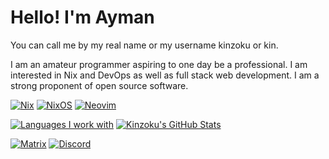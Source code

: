 # Hello! I'm Ayman
You can call me by my real name or my username kinzoku or kin.

I am an amateur programmer aspiring to one day be a professional. I am interested in Nix and DevOps as well as full stack web development. I am a strong proponent of open source software.

[![Nix](https://img.shields.io/badge/NIX-5277C3.svg?style=for-the-badge&logo=NixOS&logoColor=white)](https://builtwithnix.org/)
[![NixOS](https://img.shields.io/badge/NixOS-5277C3?style=for-the-badge&logo=nixos&logoColor=white)](https://nixos.org/)
[![Neovim](https://img.shields.io/badge/NeoVim-%2357A143.svg?&style=for-the-badge&logo=neovim&logoColor=white)](https://github.com/neovim/neovim)

[![Languages I work with](https://github-readme-stats.vercel.app/api/top-langs/?username=kinzoku-dev&theme=cobalt)](https://github.com/kinzoku-dev)
[![Kinzoku's GitHub Stats](https://github-readme-stats-git-masterrstaa-rickstaa.vercel.app/api?username=kinzoku-dev&theme=cobalt)](https://github.com/kinzoku-dev)

[![Matrix](https://img.shields.io/badge/matrix-000000?style=for-the-badge&logo=Matrix&logoColor=white)](https://matrix.to/#/@kinzoku48:matrix.org)
[![Discord](https://img.shields.io/badge/Discord-5865F2?style=for-the-badge&logo=discord&logoColor=white)](https://discord.com/users/338771064353980436)
